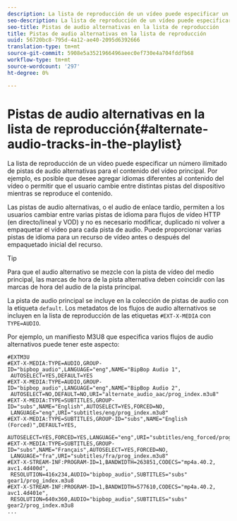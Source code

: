 ```yaml
---
description: La lista de reproducción de un vídeo puede especificar un número ilimitado de pistas de audio alternativas para el contenido del vídeo principal. Por ejemplo, es posible que desee agregar idiomas diferentes al contenido del vídeo o permitir que el usuario cambie entre distintas pistas del dispositivo mientras se reproduce el contenido.
seo-description: La lista de reproducción de un vídeo puede especificar un número ilimitado de pistas de audio alternativas para el contenido del vídeo principal. Por ejemplo, es posible que desee agregar idiomas diferentes al contenido del vídeo o permitir que el usuario cambie entre distintas pistas del dispositivo mientras se reproduce el contenido.
seo-title: Pistas de audio alternativas en la lista de reproducción
title: Pistas de audio alternativas en la lista de reproducción
uuid: 56720bc8-795d-4a12-ae40-2095d6392666
translation-type: tm+mt
source-git-commit: 5908e5a3521966496aeec0ef730e4a704fddfb68
workflow-type: tm+mt
source-wordcount: '297'
ht-degree: 0%

---
```



# Pistas de audio alternativas en la lista de reproducción{#alternate-audio-tracks-in-the-playlist}

La lista de reproducción de un vídeo puede especificar un número ilimitado de pistas de audio alternativas para el contenido del vídeo principal. Por ejemplo, es posible que desee agregar idiomas diferentes al contenido del vídeo o permitir que el usuario cambie entre distintas pistas del dispositivo mientras se reproduce el contenido.

Las pistas de audio alternativas, o el audio de enlace tardío, permiten a los usuarios cambiar entre varias pistas de idioma para flujos de vídeo HTTP (en directo/lineal y VOD) y no es necesario modificar, duplicado ni volver a empaquetar el vídeo para cada pista de audio. Puede proporcionar varias pistas de idioma para un recurso de vídeo antes o después del empaquetado inicial del recurso.

>[!TIP]
>
>Para que el audio alternativo se mezcle con la pista de vídeo del medio principal, las marcas de hora de la pista alternativa deben coincidir con las marcas de hora del audio de la pista principal.

La pista de audio principal se incluye en la colección de pistas de audio con la etiqueta `default`. Los metadatos de los flujos de audio alternativos se incluyen en la lista de reproducción de las etiquetas `#EXT-X-MEDIA` con `TYPE=AUDIO`.

Por ejemplo, un manifiesto M3U8 que especifica varios flujos de audio alternativos puede tener este aspecto:

```
#EXTM3U
#EXT-X-MEDIA:TYPE=AUDIO,GROUP-ID="bipbop_audio",LANGUAGE="eng",NAME="BipBop Audio 1",
 AUTOSELECT=YES,DEFAULT=YES
#EXT-X-MEDIA:TYPE=AUDIO,GROUP-ID="bipbop_audio",LANGUAGE="eng",NAME="BipBop Audio 2",
 AUTOSELECT=NO,DEFAULT=NO,URI="alternate_audio_aac/prog_index.m3u8"
#EXT-X-MEDIA:TYPE=SUBTITLES,GROUP-ID="subs",NAME="English",AUTOSELECT=YES,FORCED=NO,
 LANGUAGE="eng",URI="subtitles/eng/prog_index.m3u8"
#EXT-X-MEDIA:TYPE=SUBTITLES,GROUP-ID="subs",NAME="English (Forced)",DEFAULT=YES,
 AUTOSELECT=YES,FORCED=YES,LANGUAGE="eng",URI="subtitles/eng_forced/prog_index.m3u8"
#EXT-X-MEDIA:TYPE=SUBTITLES,GROUP-ID="subs",NAME="Français",AUTOSELECT=YES,FORCED=NO,
 LANGUAGE="fra",URI="subtitles/fra/prog_index.m3u8"
#EXT-X-STREAM-INF:PROGRAM-ID=1,BANDWIDTH=263851,CODECS="mp4a.40.2, avc1.4d400d",
 RESOLUTION=416x234,AUDIO="bipbop_audio",SUBTITLES="subs" 
gear1/prog_index.m3u8
#EXT-X-STREAM-INF:PROGRAM-ID=1,BANDWIDTH=577610,CODECS="mp4a.40.2, avc1.4d401e",
 RESOLUTION=640x360,AUDIO="bipbop_audio",SUBTITLES="subs"
gear2/prog_index.m3u8
...
```

